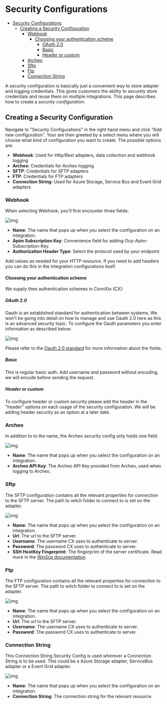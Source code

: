 # Security Configurations

- [Security Configurations](#security-configurations)
  - [Creating a Security Configuration](#creating-a-security-configuration)
    - [Webhook](#webhook)
      - [Choosing your authentication scheme](#choosing-your-authentication-scheme)
        - [OAuth 2.0](#oauth-20)
        - [Basic](#basic)
        - [Header or custom](#header-or-custom)
    - [Archeo](#archeo)
    - [Sftp](#sftp)
    - [Ftp](#ftp)
    - [Connection String](#connection-string)

A security configuration is basically just a convenient way to store adapter and logging credentials. This gives customers the ability to securely store credentials and reuse them on multiple integrations. This page describes how to create a *security configuration*.

## Creating a Security Configuration

Navigate to "Security Configurations" in the right hand menu and click "Add new configuration". Your are then greeted by a select menu where you will choose what kind of configuration you want to create. The possible options are:

- **Webhook**: Used for Http/Rest adapters, data collection and webhook logging
- **Archeo**: Credentials for Archeo logging
- **SFTP**: Credentials for SFTP adapters
- **FTP**: Credentials for FTP adapters
- **Connection String**: Used for Azure Storage, Service Bus and Event Grid adapters

### Webhook

When selecting Webhook, you'll first encounter three fields:

![img](https://cmhpictsa.blob.core.windows.net/pictures/Security%20Config%20Webhook%20new.png?sv=2020-08-04&st=2022-01-10T14%3A32%3A13Z&se=2040-01-01T00%3A01%3A00Z&sr=b&sp=r&sig=v5VaXN7LSq6WVqJqkBmbUqjcEKM9XRdgkKK4WoQOm2o%3D)

- **Name**: The name that pops up when you select the configuration on an integration.
- **Apim Subscription Key**: Convenience field for adding Ocp-Apim-Subscription-Key.
- **Authorization Header Type**: Select the protocol used by your endpoint

Add values as needed for your HTTP resource. If you need to add headers you can do this in the integration configurations itself.

#### Choosing your authentication scheme

We supply thee authentication schemes in ConnXio (CX):

##### OAuth 2.0

Oauth is an established standard for authentication between systems. We won't be going into detail on how to manage and use Oauth 2.0 here as this is an advanced security topic. To configure the Oauth parameters you enter information as described below:

![img](https://cmhpictsa.blob.core.windows.net/pictures/Security%20Configurations%20Oauth.PNG?sv=2020-04-08&st=2021-11-03T13%3A42%3A44Z&se=2040-11-04T13%3A42%3A00Z&sr=b&sp=r&sig=Cln%2F5X9WHVc6nJ169pDqQMVpLyQWtxLcMZ7LsyFmMv4%3D)

Please refer to the [Oauth 2.0 standard](https://oauth.net/2/) for more information about the fields.

##### Basic

This is regular basic auth. Add username and password without encoding, we will encode before sending the request.

##### Header or custom

To configure header or custom security please add the header in the "header" options on each usage of the security configuration. We will be adding header security as an option at a later date.

### Archeo

In addition to to the name, the Archeo security config only holds one field:

![img](https://cmhpictsa.blob.core.windows.net/pictures/Security%20Config%20Archeo%20new.png?sv=2020-08-04&st=2022-01-11T06%3A00%3A26Z&se=2040-01-12T06%3A00%3A00Z&sr=b&sp=r&sig=X4DV4KWjDr9tiFDvU%2FAk0ufKZBbYXuVEtteIA1jHDPA%3D)

- **Name**: The name that pops up when you select the configuration on an integration.
- **Archeo API Key**: The Archeo API Key provided from Archeo, used when logging to Archeo.

### Sftp

The SFTP configuration contains all the relevant properties for connection to the SFTP server. The path to witch folder to connect to is set on the adapter.

![img](https://cmhpictsa.blob.core.windows.net/pictures/Security%20Config%20SFTP%20new.png?sv=2020-08-04&st=2022-01-11T06%3A04%3A36Z&se=2040-01-12T06%3A04%3A00Z&sr=b&sp=r&sig=E8O5GDIFeCd4QgS0aH2BLDSXpM5c1lbDIsFm2AQIjqE%3D)

- **Name**: The name that pops up when you select the configuration on an integration.
- **Url**: The url to the SFTP server.
- **Username**: The username CX uses to authenticate to server.
- **Password**: The password CX uses to authenticate to server.
- **SSH HostKey Fingerprint**: The fingerprint of the server certificate. Read more in the [WinScp documentation](https://winscp.net/eng/docs/faq_hostkey).

### Ftp

The FTP configuration contains all the relevant properties for connection to the SFTP server. The path to witch folder to connect to is set on the adapter.

![img](https://cmhpictsa.blob.core.windows.net/pictures/Security%20Config%20FTP%20new.png?sv=2020-08-04&st=2022-01-11T06%3A08%3A04Z&se=2040-01-12T06%3A08%3A00Z&sr=b&sp=r&sig=DJaxv0KMulGnCJV%2FHYncM2%2FDWP4czaaL5pIjf7MTtsQ%3D)

- **Name**: The name that pops up when you select the configuration on an integration.
- **Url**: The url to the SFTP server.
- **Username**: The username CX uses to authenticate to server.
- **Password**: The password CX uses to authenticate to server.

### Connection String

This Connection String Security Config is used wherever a Connection String is to be used. This could be a Azure Storage adapter, ServiceBus adapter or a Event Grid adapter.

![img](https://cmhpictsa.blob.core.windows.net/pictures/Security%20Config%20ConnectionString%20new.png?sv=2020-08-04&st=2022-01-11T06%3A13%3A12Z&se=2040-01-12T06%3A13%3A00Z&sr=b&sp=r&sig=L9jXdUxCrf01GPSdzEvWg28cUXm5tgRp4AVX9z2hJcU%3D)

- **Name**: The name that pops up when you select the configuration on an integration.
- **Connection String**: The connection string for the relevant resource.